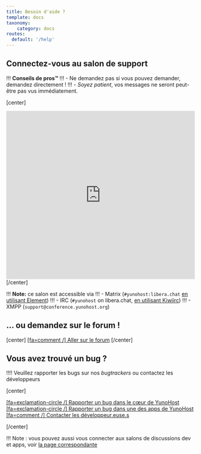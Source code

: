 ```yaml
---
title: Besoin d'aide ?
template: docs
taxonomy:
    category: docs
routes:
  default: '/help'
---
```


## Connectez-vous au salon de support

!!! **Conseils de pros™**
!!! - Ne demandez pas si vous pouvez demander, demandez directement !
!!! - *Soyez patient*, vos messages ne seront peut-être pas vus immédiatement.

[center]
<iframe src="https://kiwiirc.com/nextclient/?settings=d7be8b3b102382f81da862419a65c9b1" style="width:100%;height:450px;border:0;display:block"></iframe>
[/center]

!!! **Note:** ce salon est accessible via
!!! - Matrix (`#yunohost:libera.chat` [en utilisant Element](https://app.element.io/#/room/#yunohost:libera.chat))
!!! - IRC (`#yunohost` on libera.chat, [en utilisant Kiwiirc](https://web.libera.chat/#yunohost))
!!! - XMPP (`support@conference.yunohost.org`)

## ... ou demandez sur le forum !

[center]
[[fa=comment /] Aller sur le forum](https://forum.yunohost.org/?target=_blank&classes=btn,btn-lg,btn-success)
[/center]

## Vous avez trouvé un bug ?

!!!! Veuillez rapporter les bugs sur nos *bugtrackers* ou contactez les développeurs

[center]

[[fa=exclamation-circle /] Rapporter un bug dans le cœur de YunoHost](https://github.com/yunohost/issues/issues?target=_blank&classes=btn,btn-lg,btn-warning)
[[fa=exclamation-circle /] Rapporter un bug dans une des apps de YunoHost](https://github.com/YunoHost-Apps?target=_blank&classes=btn,btn-lg,btn-warning)
[[fa=comment /] Contacter les développeur.euse.s](https://web.libera.chat/#yunohost-dev?target=_blank&classes=btn,btn-lg,btn-warning)

[/center]

!!! Note : vous pouvez aussi vous connecter aux salons de discussions dev et apps, voir [la page correspondante](/chat_rooms)
